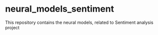 # neural_models_sentiment

This repository contains the neural models, related to Sentiment analysis project
